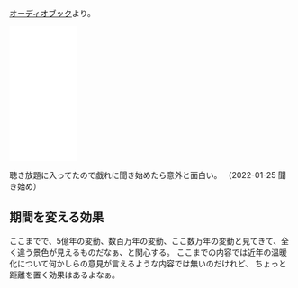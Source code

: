 [オーディオブック](オーディオブック.md)より。

<iframe style="width:120px;height:240px;" marginwidth="0" marginheight="0" scrolling="no" frameborder="0" src="//rcm-fe.amazon-adsystem.com/e/cm?lt1=_blank&bc1=000000&IS2=1&bg1=FFFFFF&fc1=000000&lc1=0000FF&t=karino203-22&language=en_US&o=9&p=8&l=as4&m=amazon&f=ifr&ref=as_ss_li_til&asins=B06X6H7RPS&linkId=39eb2476c5ff2d48dd814c8dc80a7662"></iframe>

聴き放題に入ってたので戯れに聞き始めたら意外と面白い。 （2022-01-25 聞き始め）

## 期間を変える効果

ここまでで、5億年の変動、数百万年の変動、ここ数万年の変動と見てきて、全く違う景色が見えるものだなぁ、と関心する。
ここまでの内容では近年の温暖化について何かしらの意見が言えるような内容では無いのだけれど、
ちょっと距離を置く効果はあるよなぁ。